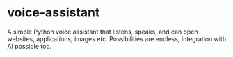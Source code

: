 # voice-assistant
A simple Python voice assistant that listens, speaks, and can open websites, applications, images etc. Possibilities are endless, Integration with AI possible too.
